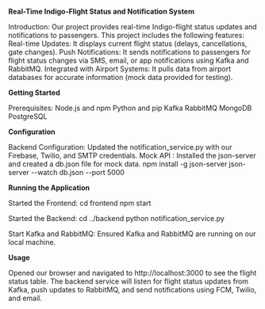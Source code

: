 **Real-Time Indigo-Flight Status and Notification System**

Introduction:
Our project provides real-time Indigo-flight status updates and notifications to passengers.
This project includes the following features:
Real-time Updates: 
It displays current flight status (delays, cancellations, gate changes).
Push Notifications: 
It sends notifications to passengers for flight status changes via SMS, email, or app notifications using Kafka and RabbitMQ.
Integrated with Airport Systems: 
It pulls data from airport databases for accurate information (mock data provided for testing).

**Getting Started**

Prerequisites:
Node.js and npm
Python and pip
Kafka
RabbitMQ
MongoDB
PostgreSQL

**Configuration**

Backend Configuration:
Updated the notification_service.py with our Firebase, Twilio, and SMTP credentials.
Mock API :
Installed the json-server and created a db.json file for mock data.
npm install -g 
json-server
json-server --watch 
db.json --port 5000

**Running the Application**

Started the Frontend:
cd frontend
npm start

Started the Backend:
cd ../backend
python 
notification_service.py

Start Kafka and RabbitMQ:
Ensured Kafka and RabbitMQ are running on our local machine.

**Usage**

Opened our browser and navigated to http://localhost:3000 to see the flight status table.
The backend service will listen for flight status updates from Kafka, push updates to RabbitMQ, and send notifications using FCM, Twilio, and email.
